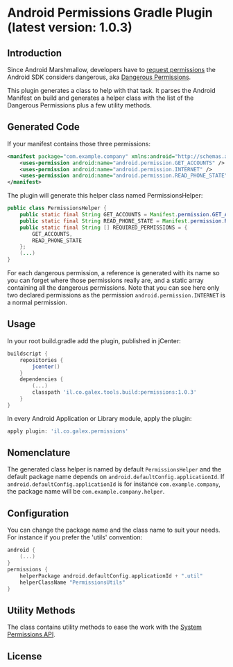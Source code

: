 # Android Permissions Gradle Plugin (latest version: 1.0.3)
## Introduction
Since Android Marshmallow, developers have to [request permissions](http://developer.android.com/guide/topics/security/permissions.html) the Android SDK considers dangerous, aka [Dangerous Permissions](http://developer.android.com/guide/topics/security/permissions.html#normal-dangerous).

This plugin generates a class to help with that task. It parses the Android Manifest on build and generates a helper class with the list of the Dangerous Permissions plus a few utility methods.
## Generated Code
If your manifest contains those three permissions:
```xml
<manifest package="com.example.company" xmlns:android="http://schemas.android.com/apk/res/android">
    <uses-permission android:name="android.permission.GET_ACCOUNTS" />
    <uses-permission android:name="android.permission.INTERNET" />
    <uses-permission android:name="android.permission.READ_PHONE_STATE" />
</manifest>
```
The plugin will generate this helper class named PermissionsHelper:

```java
public class PermissionsHelper {
    public static final String GET_ACCOUNTS = Manifest.permission.GET_ACCOUNTS;
    public static final String READ_PHONE_STATE = Manifest.permission.READ_PHONE_STATE;
    public static final String [] REQUIRED_PERMISSIONS = {
        GET_ACCOUNTS,
        READ_PHONE_STATE
    };
    (...)
}
```
For each dangerous permission, a reference is generated with its name so you can forget where those permissions really are, and a static array containing all the dangerous permissions.
Note that you can see here only two declared permissions as the permission `android.permission.INTERNET` is a normal permission.
## Usage
In your root build.gradle add the plugin, published in jCenter:

```gradle
buildscript {
    repositories {
        jcenter()
    }
    dependencies {
        (...)
        classpath 'il.co.galex.tools.build:permissions:1.0.3'
    }
}

```

In every Android Application or Library module, apply the plugin:
```gradle
apply plugin: 'il.co.galex.permissions'
```
## Nomenclature
The generated class helper is named by default `PermissionsHelper` and the default package name depends on `android.defaultConfig.applicationId`.
If `android.defaultConfig.applicationId` is for instance `com.example.company`, the package name will be `com.example.company.helper`.
## Configuration
You can change the package name and the class name to suit your needs.
For instance if you prefer the 'utils' convention:
```gradle
android {
    (...)
}
permissions {
    helperPackage android.defaultConfig.applicationId + ".util"
    helperClassName "PermissionsUtils"
}
```
## Utility Methods

The class contains utility methods to ease the work with the [System Permissions API](http://developer.android.com/guide/topics/security/permissions.html).

## License

